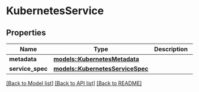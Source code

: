 # KubernetesService

## Properties

Name | Type | Description | Notes
------------ | ------------- | ------------- | -------------
**metadata** | [**models::KubernetesMetadata**](KubernetesMetadata.md) |  | 
**service_spec** | [**models::KubernetesServiceSpec**](KubernetesServiceSpec.md) |  | 

[[Back to Model list]](../README.md#documentation-for-models) [[Back to API list]](../README.md#documentation-for-api-endpoints) [[Back to README]](../README.md)


